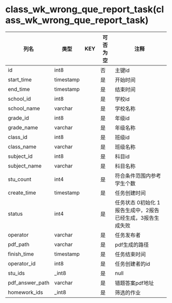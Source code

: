 # class_wk_wrong_que_report_task(class_wk_wrong_que_report_task)
| 列名   | 类型   | KEY  | 可否为空 | 注释   |
| ---- | ---- | ---- | ---- | ---- |
|id|int8||否|主键id|
|start_time|timestamp||是|开始时间|
|end_time|timestamp||是|结束时间|
|school_id|int8||是|学校id|
|school_name|varchar||是|学校名称|
|grade_id|int8||是|年级id|
|grade_name|varchar||是|年级名称|
|class_id|int8||是|班级id|
|class_name|varchar||是|班级名称|
|subject_id|int8||是|科目id|
|subject_name|varchar||是|科目名称|
|stu_count|int4||是|符合条件范围内参考学生个数|
|create_time|timestamp||是|任务创建时间|
|status|int4||是|任务状态 0初始化  1报告生成中，2报告已经生成，3报告生成失败|
|operator|varchar||是|任务发布者|
|pdf_path|varchar||是|pdf生成的路径|
|finish_time|timestamp||是|任务结束时间|
|operator_id|int8||是|任务创建者的id|
|stu_ids|_int8||是|null|
|pdf_answer_path|varchar||是|错题答案pdf地址|
|homework_ids|_int8||是|筛选的作业|
